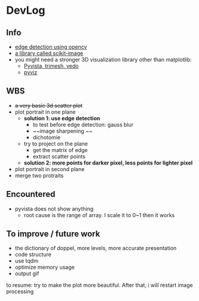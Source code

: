 # DevLog

## Info
- [edge detection using opencv](https://learnopencv.com/edge-detection-using-opencv/)
- [a library called scikit-image](https://scikit-image.org/)
- you might need a stronger 3D visualization library other than matplotlib: 
  - [Pyvista, trimesh, vedo](https://towardsdatascience.com/python-libraries-for-mesh-and-point-cloud-visualization-part-1-daa2af36de30)
  - [pyviz](https://pyviz.org/scivis/index.html)

## WBS
- ~~a very basic 3d scatter plot~~
- plot portrait in one plane
  - __solution 1: use edge detection__
    - to test before edge detection: gauss blur
    - ~~image sharpening ~~
    - dichotomie
  - try to project on the plane
    - get the matrix of edge
    - extract scatter points
  - __solution 2: more points for darker pixel, less points for lighter pixel__
- plot portrait in second plane
- merge two protraits


## Encountered
- pyvista does not show anything  
  - root cause is the range of array. I scale it to 0~1 then it works


## To improve / future work
- the dictionary of doppel, more levels, more accurate presentation
- code structure
- use tqdm
- optimize memory usage
- output gif



to resume: 
try to make the plot more beautiful. After that, i will restart image processing
